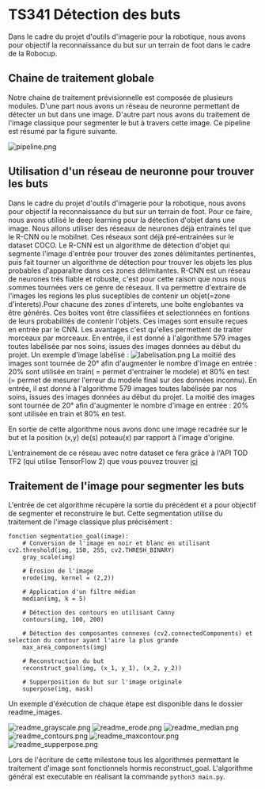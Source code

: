 # TS341 Détection des buts

Dans le cadre du projet d'outils d'imagerie pour la robotique, nous avons pour objectif la reconnaissance du but sur un terrain de foot dans le cadre de la Robocup.

## Chaine de traitement globale

Notre chaine de traitement prévisionnelle est composée de plusieurs modules. D'une part nous avons un réseau de neuronne permettant de détecter un but dans une image. D'autre part nous avons du traitement de l'image classique pour segmenter le but à travers cette image. Ce pipeline est résumé par la figure suivante.

![pipeline.png](readme_images/pipeline.png)

## Utilisation d'un réseau de neuronne pour trouver les buts

Dans le cadre du projet d'outils d'imagerie pour la robotique, nous avons pour objectif la reconnaissance du but sur un terrain de foot. Pour ce faire, nous avons utilisé le deep learning pour la détection d'objet dans une image. Nous allons utiliser des réseaux de neurones déjà entrainés tel que le R-CNN ou le mobilnet.  Ces réseaux sont déjà pré-entrainées sur le dataset COCO. Le R-CNN est un algorithme de détection d'objet qui segmente l'image d'entrée pour trouver des zones délimitantes pertinentes, puis fait tourner un algorithme de détection pour trouver les objets les plus probables d'apparaître dans ces zones délimitantes. R-CNN est un réseau de neurones trés fiable et robuste, c'est pour cette raison que nous nous sommes tournées vers ce genre de réseaux. Il va permettre d'extraire de l'images les regions les plus suceptibles de contenir un objet(=zone d'interets).Pour chacune des zones d'interets, une boîte englobantes va être générés. Ces boites vont être classifiées et selectionnées en fontions de leurs probabilités de contenir l'objets. Ces images sont ensuite reçues en entrée par le CNN. Les avantages c'est qu'elles permettent de traiter morceaux par morceaux.
En entrée, il est donné à l'algorithme 579 images toutes labélisée par nos soins, issues des images données au début du projet.
Un exemple d'image labélisé :
![labelisation.png](readme_images/labelisation.png)
La moitié des images sont tournée de 20° afin d'augmenter le nombre d'image en entrée : 20% sont utilisée en train( = permet
d'entrainer le modele) et 80% en test (= permet de mesurer l'erreur du modele final sur des données inconnu).
En entrée, il est donné à l'algorithme 579 images toutes labélisée par nos soins, issues des images données au début du projet. La moitié des images sont tournée de 20° afin d'augmenter le nombre d'image en entrée : 20% sont utilisée en train et 80% en test.


En sortie de cette algorithme nous avons donc une image recadrée sur le but et la position (x,y) de(s) poteau(x) par rapport à l'image d'origine.

L'entrainement de ce réseau avec notre dataset ce fera grâce à l'API TOD TF2 (qui utilise TensorFlow 2) que vous pouvez trouver [ici](https://github.com/cjlux/tod_tf2_tools)

## Traitement de l'image pour segmenter les buts

L'entrée de cet algorithme récupère la sortie du précédent et a pour objectif de segmenter et reconstruire le but. Cette segmentation utilise du traitement de l'image classique plus précisément :

```
fonction segmentation_goal(image):
    # Conversion de l'image en noir et blanc en utilisant cv2.threshold(img, 150, 255, cv2.THRESH_BINARY)
    gray_scale(img) 
    
    # Érosion de l'image
    erode(img, kernel = (2,2))
    
    # Application d'un filtre médian
    median(img, k = 5)
    
    # Détection des contours en utilisant Canny
    contours(img, 100, 200)
    
    # Détection des composantes connexes (cv2.connectedComponents) et selection du contour ayant l'aire la plus grande
    max_area_components(img)
    
    # Reconstruction du but 
    reconstruct_goal(img, (x_1, y_1), (x_2, y_2))
    
    # Supperposition du but sur l'image originale
    superpose(img, mask)
```

Un exemple d'éxécution de chaque étape est disponible dans le dossier readme_images.

![readme_grayscale.png](readme_images/readme_grayscale.png)
![readme_erode.png](readme_images/readme_erode.png)
![readme_median.png](readme_images/readme_median.png)
![readme_contours.png](readme_images/readme_contours.png)
![readme_maxcontour.png](readme_images/readme_maxcontour.png)
![readme_supperpose.png](readme_images/readme_supperpose.png)

Lors de l'écriture de cette milestone tous les algorithmes permettant le traitement d'image sont fonctionnels hormis reconstruct_goal. L'algorithme général est executable en réalisant la commande `python3 main.py`.
